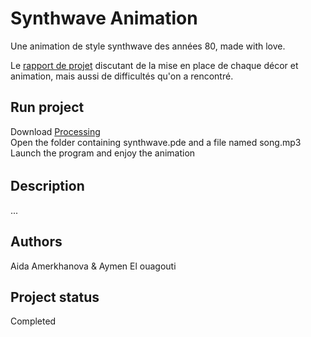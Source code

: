 # Synthwave Animation

Une animation de style synthwave des années 80, made with love.

Le [rapport de projet](https://github.com/aymen-elo/Synthwave-Animation/blob/main/Rapport%20de%20Projet%20-%20Synthwave.pdf) discutant de la mise en place de chaque décor et animation, mais aussi de difficultés qu'on a rencontré.

## Run project
Download [Processing](https://processing.org/download)\
Open the folder containing synthwave.pde and a file named song.mp3\
Launch the program and enjoy the animation

###### 
## Description
...

## Authors
Aida Amerkhanova & Aymen El ouagouti

## Project status
Completed
